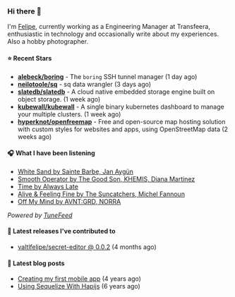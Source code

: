 ### Hi there 👋

I'm [Felipe](https://felipevm.com), currently working as a Engineering Manager at Transfeera, enthusiastic in technology and occasionally write about my experiences. Also a hobby photographer.

#### ⭐ Recent Stars
- **[alebeck/boring](https://github.com/alebeck/boring)** - The `boring`  SSH tunnel manager (1 day ago)
- **[neilotoole/sq](https://github.com/neilotoole/sq)** - sq data wrangler (3 days ago)
- **[slatedb/slatedb](https://github.com/slatedb/slatedb)** - A cloud native embedded storage engine built on object storage. (1 week ago)
- **[kubewall/kubewall](https://github.com/kubewall/kubewall)** - A single binary kubernetes dashboard to manage your multiple clusters. (1 week ago)
- **[hyperknot/openfreemap](https://github.com/hyperknot/openfreemap)** - Free and open-source map hosting solution with custom styles for websites and apps, using OpenStreetMap data (2 weeks ago)

#### 🎧 What I have been listening
- [White Sand by Sainte Barbe, Jan Aygün](https://open.spotify.com/track/6o60ib1fLhoTQK0sJHhhtW)
- [Smooth Operator by The Good Son, KHEMIS, Diana Martinez](https://open.spotify.com/track/4edT8gEcZN2J5tG13UEze8)
- [Time by Always Late](https://open.spotify.com/track/7FphCRPwtIv9N8hrkIaZvX)
- [Alive &amp; Feeling Fine by The Suncatchers, Michel Fannoun](https://open.spotify.com/track/71XDJvtzBSh7475e2v2hwU)
- [Off My Mind by AVNT:GRD, NORRA](https://open.spotify.com/track/1sVRn7sMXDFLRjQg6gXef8)

_Powered by [TuneFeed](https://tunefeed.app?ref=valtlfelipe-gh-profile)_ 

#### 🚀 Latest releases I've contributed to


- [valtlfelipe/secret-editor @ 0.0.2](https://github.com/valtlfelipe/secret-editor/releases/tag/0.0.2) (4 months ago)

#### 📄 Latest blog posts
- [Creating my first mobile app](https://felipevm.com/posts/creating-my-first-mobile-app/) (4 years ago)
- [Using Sequelize With Hapijs](https://felipevm.com/posts/using-sequelize-with-hapijs/) (6 years ago)
